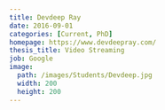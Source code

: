 ```yaml
---
title: Devdeep Ray
date: 2016-09-01
categories: [Current, PhD]
homepage: https://www.devdeepray.com/
thesis_title: Video Streaming
job: Google
image:
  path: /images/Students/Devdeep.jpg
  width: 200
  height: 200
---
```


